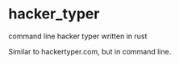 # hacker_typer
command line hacker typer written in rust

Similar to hackertyper.com, but in command line.
